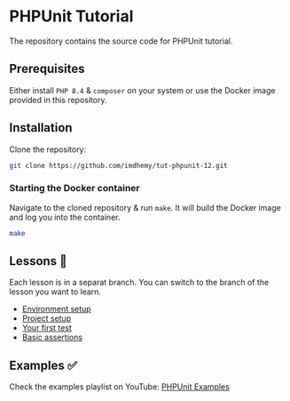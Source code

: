# PHPUnit Tutorial

The repository contains the source code for PHPUnit tutorial.

## Prerequisites

Either install `PHP 8.4` & `composer` on your system or use the Docker image provided in this repository.

## Installation

Clone the repository:

```bash
git clone https://github.com/imdhemy/tut-phpunit-12.git
```

### Starting the Docker container

Navigate to the cloned repository & run `make`. It will build the Docker image and log you into the container.

```bash
make
```

## Lessons 🎥

Each lesson is in a separat branch. You can switch to the branch of the lesson you want to learn.

- [Environment setup](https://www.youtube.com/watch?v=G9s0y80tOyc)
- [Project setup](https://youtu.be/LSScfSxuYRg)
- [Your first test](https://youtu.be/olWl_4ooKCc)
- [Basic assertions](https://youtu.be/23T8BJCcUdI)

## Examples ✅

Check the examples playlist on
YouTube: [PHPUnit Examples](https://www.youtube.com/playlist?list=PLSD0Nj_sQSYIXztgYHkM6AchDY_nXWSFK)
